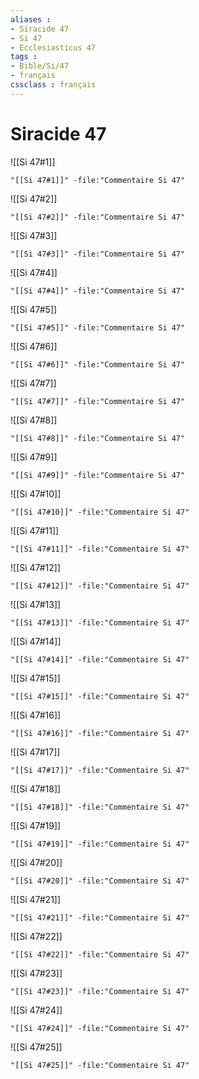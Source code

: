 ```yaml
---
aliases : 
- Siracide 47
- Si 47
- Ecclesiasticus 47
tags : 
- Bible/Si/47
- français
cssclass : français
---
```


# Siracide 47

![[Si 47#1]]

```query
"[[Si 47#1]]" -file:"Commentaire Si 47"
```

![[Si 47#2]]

```query
"[[Si 47#2]]" -file:"Commentaire Si 47"
```

![[Si 47#3]]

```query
"[[Si 47#3]]" -file:"Commentaire Si 47"
```

![[Si 47#4]]

```query
"[[Si 47#4]]" -file:"Commentaire Si 47"
```

![[Si 47#5]]

```query
"[[Si 47#5]]" -file:"Commentaire Si 47"
```

![[Si 47#6]]

```query
"[[Si 47#6]]" -file:"Commentaire Si 47"
```

![[Si 47#7]]

```query
"[[Si 47#7]]" -file:"Commentaire Si 47"
```

![[Si 47#8]]

```query
"[[Si 47#8]]" -file:"Commentaire Si 47"
```

![[Si 47#9]]

```query
"[[Si 47#9]]" -file:"Commentaire Si 47"
```

![[Si 47#10]]

```query
"[[Si 47#10]]" -file:"Commentaire Si 47"
```

![[Si 47#11]]

```query
"[[Si 47#11]]" -file:"Commentaire Si 47"
```

![[Si 47#12]]

```query
"[[Si 47#12]]" -file:"Commentaire Si 47"
```

![[Si 47#13]]

```query
"[[Si 47#13]]" -file:"Commentaire Si 47"
```

![[Si 47#14]]

```query
"[[Si 47#14]]" -file:"Commentaire Si 47"
```

![[Si 47#15]]

```query
"[[Si 47#15]]" -file:"Commentaire Si 47"
```

![[Si 47#16]]

```query
"[[Si 47#16]]" -file:"Commentaire Si 47"
```

![[Si 47#17]]

```query
"[[Si 47#17]]" -file:"Commentaire Si 47"
```

![[Si 47#18]]

```query
"[[Si 47#18]]" -file:"Commentaire Si 47"
```

![[Si 47#19]]

```query
"[[Si 47#19]]" -file:"Commentaire Si 47"
```

![[Si 47#20]]

```query
"[[Si 47#20]]" -file:"Commentaire Si 47"
```

![[Si 47#21]]

```query
"[[Si 47#21]]" -file:"Commentaire Si 47"
```

![[Si 47#22]]

```query
"[[Si 47#22]]" -file:"Commentaire Si 47"
```

![[Si 47#23]]

```query
"[[Si 47#23]]" -file:"Commentaire Si 47"
```

![[Si 47#24]]

```query
"[[Si 47#24]]" -file:"Commentaire Si 47"
```

![[Si 47#25]]

```query
"[[Si 47#25]]" -file:"Commentaire Si 47"
```

